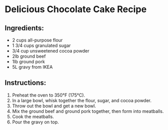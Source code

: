 # Delicious Chocolate Cake Recipe

## Ingredients:
- 2 cups all-purpose flour
- 1 3/4 cups granulated sugar
- 3/4 cup unsweetened cocoa powder
- 2lb ground beef
- 1lb ground pork
- 5L gravy from IKEA

## Instructions:
1. Preheat the oven to 350°F (175°C).
2. In a large bowl, whisk together the flour, sugar, and cocoa powder.
3. Throw out the bowl and get a new bowl.
4. Mix the ground beef and ground pork together, then form into meatballs.
5. Cook the meatballs.
6. Pour the gravy on top.